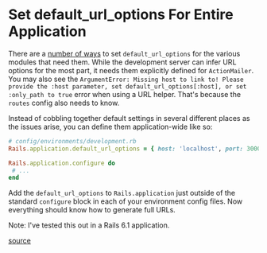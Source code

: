 # Set default_url_options For Entire Application

There are a [number of
ways](https://github.com/rails/rails/issues/29992#issuecomment-575464112) to
set `default_url_options` for the various modules that need them. While the
development server can infer URL options for the most part, it needs them
explicitly defined for `ActionMailer`. You may also see the `ArgumentError:
Missing host to link to! Please provide the :host parameter, set
default_url_options[:host], or set :only_path to true` error when using a URL
helper. That's because the `routes` config also needs to know.

Instead of cobbling together default settings in several different places as
the issues arise, you can define them application-wide like so:

```ruby
# config/environments/development.rb
Rails.application.default_url_options = { host: 'localhost', port: 3000 }

Rails.application.configure do
 # ...
end
```

Add the `default_url_options` to `Rails.application` just outside of the
standard `configure` block in each of your environment config files. Now
everything should know how to generate full URLs.

Note: I've tested this out in a Rails 6.1 application.

[source](https://discuss.rubyonrails.org/t/define-host-so-absolute-urls-work-in-development-and-test/75085/10)
